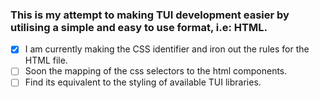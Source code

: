 ### This is my attempt to making TUI development easier by utilising a simple and easy to use format, i.e: HTML.

- [x] I am currently making the CSS identifier and iron out the rules for the HTML file.
- [ ] Soon the mapping of the css selectors to the html components.
- [ ] Find its equivalent to the styling of available TUI libraries.
